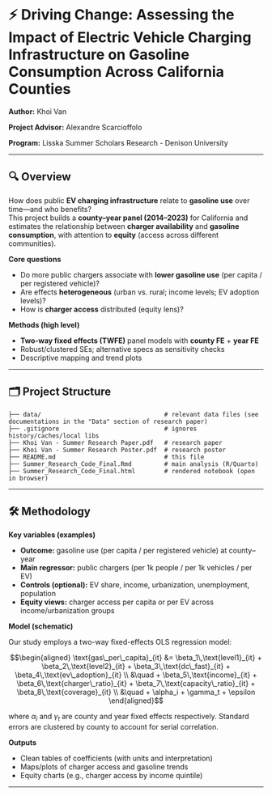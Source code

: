 # ⚡ Driving Change: Assessing the Impact of Electric Vehicle Charging Infrastructure on Gasoline Consumption Across California Counties

**Author:** Khoi Van

**Project Advisor:** Alexandre Scarcioffolo

**Program:** Lisska Summer Scholars Research - Denison University

---

## 🔍 Overview
How does public **EV charging infrastructure** relate to **gasoline use** over time—and who benefits?  
This project builds a **county–year panel (2014–2023)** for California and estimates the relationship between **charger availability** and **gasoline consumption**, with attention to **equity** (access across different communities).

**Core questions**
- Do more public chargers associate with **lower gasoline use** (per capita / per registered vehicle)?
- Are effects **heterogeneous** (urban vs. rural; income levels; EV adoption levels)?
- How is **charger access** distributed (equity lens)?

**Methods (high level)**
- **Two-way fixed effects (TWFE)** panel models with **county FE** + **year FE**  
- Robust/clustered SEs; alternative specs as sensitivity checks  
- Descriptive mapping and trend plots

---

## 🗂 Project Structure

```
├── data/                                  # relevant data files (see documentations in the "Data" section of research paper)
├── .gitignore                             # ignores history/caches/local libs
├── Khoi Van - Summer Research Paper.pdf   # research paper
├── Khoi Van - Summer Research Poster.pdf  # research poster
├── README.md                              # this file
├── Summer_Research_Code_Final.Rmd         # main analysis (R/Quarto)
├── Summer_Research_Code_Final.html        # rendered notebook (open in browser)
```

---

## 🛠 Methodology

**Key variables (examples)**
- **Outcome:** gasoline use (per capita / per registered vehicle) at county–year
- **Main regressor:** public chargers (per 1k people / per 1k vehicles / per EV)
- **Controls (optional):** EV share, income, urbanization, unemployment, population
- **Equity views:** charger access per capita or per EV across income/urbanization groups

**Model (schematic)**

Our study employs a two-way fixed-effects OLS regression model:

```math
\begin{aligned}
\text{gas\_per\_capita}_{it} &= \beta_1\,\text{level1}_{it} + \beta_2\,\text{level2}_{it} + \beta_3\,\text{dc\_fast}_{it} + \beta_4\,\text{ev\_adoption}_{it} \\
&\quad + \beta_5\,\text{income}_{it} + \beta_6\,\text{charger\_ratio}_{it} + \beta_7\,\text{capacity\_ratio}_{it} + \beta_8\,\text{coverage}_{it} \\
&\quad + \alpha_i + \gamma_t + \epsilon
\end{aligned}
```

where $\alpha_i$ and $\gamma_t$ are county and year fixed effects respectively. Standard errors are clustered by county to account for serial correlation.

**Outputs**
- Clean tables of coefficients (with units and interpretation)
- Maps/plots of charger access and gasoline trends
- Equity charts (e.g., charger access by income quintile)

---
